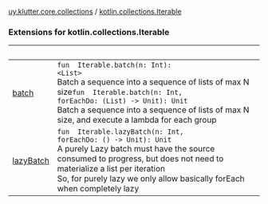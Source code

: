 [uy.klutter.core.collections](../index.md) / [kotlin.collections.Iterable](.)


### Extensions for kotlin.collections.Iterable

|&nbsp;|&nbsp;|
|---|---|
| [batch](batch.md) | <code>fun <T> Iterable<T>.batch(n: Int): <ERROR CLASS><List<T>></code><br/>Batch a sequence into a sequence of lists of max N size<code>fun <T> Iterable<T>.batch(n: Int, forEachDo: (List<T>) -> Unit): Unit</code><br/>Batch a sequence into a sequence of lists of max N size, and execute a lambda for each group |
| [lazyBatch](lazy-batch.md) | <code>fun <T> Iterable<T>.lazyBatch(n: Int, forEachDo: (<ERROR CLASS><T>) -> Unit): Unit</code><br/>A purely Lazy batch must have the source consumed to progress, but does not need to materialize a list per iteration<br/>So, for purely lazy we only allow basically forEach when completely lazy |
